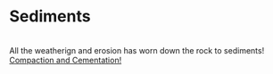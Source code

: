 <html>
<title>
<head>Sediments</head>
</title>
<h1>
Sediments
</h1>
<br>
All the weatherign and erosion has worn down the rock to sediments!
<br>
<a href="Sedimentary">Compaction and Cementation!</a>
</html>
